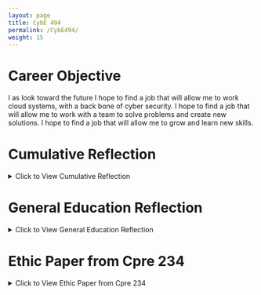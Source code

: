```yaml
---
layout: page
title: CybE 494
permalink: /CybE494/
weight: 15
---
```


# Career Objective
I as look toward the future I hope to find a job that will allow me to work cloud systems, with a back bone of cyber security. I hope to find a job that will allow me to work with a team to solve problems and create new solutions. I hope to find a job that will allow me to grow and learn new skills.

# Cumulative Reflection
<details><summary>Click to View Cumulative Reflection</summary>
<!-- <iframe src="../assets/docs/A\ Reflective\ Journey.pdf" title="description" width="100%" height="700px"></iframe> -->
</details>

# General Education Reflection
<details><summary>Click to View General Education Reflection</summary>
<iframe src="../assets/docs/General\ Education\ Reflection.pdf" title="description" width="100%" height="700px"></iframe>
</details>

# Ethic Paper from Cpre 234
<details><summary>Click to View Ethic Paper from Cpre 234</summary>
<iframe src="../assets/docs/ethics_paper.pdf" title="description" width="100%" height="700px"></iframe>
</details>
